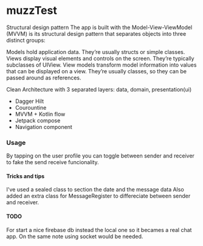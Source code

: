 # muzzTest
Structural design pattern
The app is built with the Model-View-ViewModel (MVVM) is its structural design pattern that separates objects into three distinct groups:

Models hold application data. They’re usually structs or simple classes.
Views display visual elements and controls on the screen. They’re typically subclasses of UIView.
View models transform model information into values that can be displayed on a view. They’re usually classes, so they can be passed around as references.

Clean Architecture with 3 separated layers: data, domain, presentation(ui)
- Dagger Hilt
- Courountine
- MVVM + Kotlin flow
- Jetpack compose
- Navigation component

### Usage

By tapping on the user profile you can toggle between sender and receiver to fake the send receive funcionality.

#### Tricks and tips

I've used a sealed class to section the date and the message data
Also added an extra class for MessageRegister to differeciate between sender and receiver.

#### TODO
For start a nice firebase db instead the local one so it becames a real chat app.
On the same note using socket would be needed.

